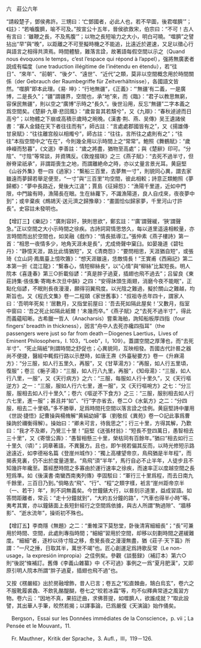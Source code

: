 六　莊公六年

“請殺楚子，鄧侯弗許。三甥曰：‘亡鄧國者，必此人也，若不早圖，後君噬臍’”；《註》：“若嚙腹臍，喻不可及。”按宣公十五年，晉侯欲救宋，伯宗曰：“不可！古人有言曰：‘雖鞭之長，不及馬腹’”；以物之長短喻力之大小，明白可曉。“噬臍”之譬拈出“早”與“晚”，以距離之不可至擬時機之不能追，比遠近於遲速，又足以徵心行與語言之相得共濟焉。時間體驗，難落言詮，故著語每假空間以示之（Quand nous évoquons le temps，c’est l’espace qui répond à l’appel），强將無廣袤者説成有幅度（une traduction illégitime de l’inétendu en étendu），若“往日”、“來年”、“前朝”、“後夕”、“遠世”、“近代”之類，莫非以空間概念用於時間關係（der Gebrauch der Raumbegriffe für Zeitverhältnisse），各國語文皆然。“噬臍”即本此理。《易·
坤》：“行地無疆”，《正義》：“‘無疆’有二義，一是廣博，二是長久”；“疆”謂疆界，空間也，承“地”來，而《臨》：“君子以教思無窮，容保民無疆”，則以空之“廣博”示時之“長久”。後世沿用，反忘“無疆”二字本義之爲空間矣。《楚辭·九章·悲回風》：“歲曶曶其若頽兮”，又《九辯》：“春秋逴逴而日高兮”；以物體之下崩或高積示歲時之晼晚。《漢書·荆、燕、吴傳》吴王遺諸侯書：“寡人金錢在天下者往往而有”，師古註：“言處處郡國皆有之”，又《揚雄傳·甘泉賦》：“往往離宫般以相燭兮”，師古註：“往往，言所往之處則有之”；“往往”本指空間中之“在在”，今則幾全用以示時間上之“常常”。鮑照《舞鶴賦》：“歲峥嶸而愁暮”，《文選》李善註：“歲之將盡，猶物至高處”；與《楚辭》印可。“分陰”、“寸陰”等常談，并資隅反。《敦煌掇瑣》之三《燕子賦》：“去死不過半寸，但辦脊梁祇承”，非謂距喪生之地，而謂離絶命之時，亦以丈量言景光耳。黄庭堅《山谷外集》卷一四《過家》：“繫船三百里，去夢無一寸”，則貌同心異，謂去家雖遠而夢歸若舉足便至，“一寸”與“三百里”均空間，彼此相較；詩意正類鮑照《夢歸鄉》：“夢中長路近，覺後大江違”；賈島《征婦怨》：“漁陽千里道，近如中門限，中門踰有時，漁陽長在眼。生在絲蘿下，不識漁陽道，良人自戍來，夜夜夢中到”；或辛棄疾《鷓鴣天·送元濟之歸豫章》：“畫圖恰似歸家夢，千里河山寸許長”。史容註未發明也。

【增訂三】《樂記》：“廣則容奸，狹則思欲”，鄭玄註：“‘廣’謂聲緩，‘狹’謂聲急。”正以空間之大小示時間之徐疾。古詩詞寫情思悠久，每以道里遥遠相較量，亦言時間而出於空間也，如吴融《戲作》：“情長抵導江。”張仲素《燕子樓詩》第一首：“相思一夜情多少，地角天涯未是長”，尤成倚聲中窠臼。如晏幾道《碧牡丹》：“静憶天涯，路比此情猶短”，又《清商怨》：“要問相思，天涯猶自短”，或張琦《立山詞·鳳凰臺上憶吹簫》：“想天涯雖遠，恁敵情長！”王實甫《西廂記》第二本第一折《混江龍》：“繫春心，情短柳絲長”，以“心情”與“柳絲”比絜短長。明人院本《喜逢春》第三○折載俗諺：“真是胖子過夏，插翅也飛不過去”；吕留良《東莊詩集·倀倀集·寄晦木次旦中韻》之四：“安得牀頭生兩翅，消磨今夜不能眠”，正點化俗諺，不眠則長夜漫漫，願得羽翼飛度。以光陰之難過，擬於關山之難越，均斯旨也。又《程氏文集》卷一二程頤《家世舊事》：“叔祖寺丞年四十，謂家人曰：‘吾明年死矣！’居數月，又指堂前屋曰：‘吾去死如隔此屋矣！’又數月，指室中窗曰：‘吾之死止如隔此紙爾！’未幾而卒。”《燕子賦》之“去死不過半寸”，得此而義藴昭晰。古希臘一哲人（Anacharsis）嘗乘海舶，詢知船板厚四指（four fingers’ breadth in thickness），因言“舟中人去死亦纔四指耳”（the passengers were just so far from death－Diogenes Laertius，Lives of Eminent Philosophers，I. 103，“Loeb”，I，109）。蓋謂空間之厚薄也，而“去死半寸”、“死止隔紙”則謂時間之舒促也；心異貌同，互映相發。吾國古代計晷之器尚不便捷，醫經中輒假行路以示歷時，如唐王燾《外臺秘要方》卷一《升麻湯方》：“分三服，如人行五里久，再服”，又《甘草湯方》：“再服，如人行五里頃，復服”；卷三《梔子湯》：“三服，如人行八九里，再服”，《知母湯》：“三服，如人行八里，一服”，又《天行病方》之六：“三服，每服如人行十里久”，又《天行嘔逆方》之一：“三服，服如人行六七里，進一服”，又《天行嘔啘方》之七：“分三服，服相去如人行十里久”；卷六《嘔逆不下食方》之三：“三服，服别相去如人行六七里，進一服”；甚且并“如”、“行”字亦省去，卷二○《水氣方》之二：“分四服，相去二十里頓。”多不勝舉，足爲時間托空間以落言詮之佳例。黄庭堅詩中屢用《世説·捷悟》記曹操與楊脩解“黄絹幼婦”事（劉敬叔《異苑》卷一○記此事爲曹操詢於禰衡得解）。操始曰：“卿未可言，待我思之”；行三十里，方得其解，乃歎曰：“我才不及卿，乃覺三十里！”庭堅《送張材翁》：“短長不登四萬日，愚智相去三十里”，又《寄懷公壽》：“愚智相懸三十里，榮枯同有百餘年。”猶曰“相去如行三十里久（頃）”；詞章著語，不異醫方。且也，即乍視若偏其反而，以時光修短示路途遠近，如李德裕名篇《登崖州城作》：“獨上高樓望帝京，鳥飛猶是半年程”，而揭表見裏，仍不出於度量道里。“鳥飛”須“半年”，馬行自必不止半年，人徒步且不知幾許年纔至。蓋經歷時間之多寡由於運行速率之徐疾，而速率正以度越空間之長短爲準。如《後漢書·南蠻西南夷列傳》李固駁曰：“軍行三十里爲程，而去日南九千餘里，三百日乃到。”倘略去“飛”、“行”、“程”之類字樣，衹言“崖州距帝京半（一、若干）年”，則不詞無義矣。今世鐘錶大行，以晷刻示道里，益成習語。如答問距離者，常云：“走十分鐘就到”，“大約五分鐘的路”，“汽車也得半小時”等。夷考其實，亦以鐘錶面上長短針經行之空間爲依據，與古人所謂“駒過隙”、“牆移影”、“逝水流年”，操術初不殊也。

【增訂五】李商隱《無題》之二：“重帷深下莫愁堂，卧後清宵細細長”；“長”可兼用於時間、空間，此處則專指時間；“細細”習用於空間，却移以刻劃時間之遲緩難度。“細細”者，逐杪以待寸陰之移，愈覺長夜之漫漫無盡，猶《莊子·天下篇》所謂：“一尺之捶，日取其半，萬世不竭”也。匠心創運足爲詩歌反常（Le non-usage，la expresión impropia）之佳例矣。參觀《談藝録》（補訂本）第六○則“後説”條補訂。舊傳《李義山雜纂》中《不可過》事例之一爲“夏月肥漢”，又即原引明人院本所謂“胖子過夏，插翅也飛不過”也。

又按《楞嚴經》出於房融增飾，昔人已言；卷五之“松直棘曲，鵠白烏玄”，卷六之不服靴履裘毳、不飲乳酪醍醐，卷七之“皎若冰霜”等，均不似釋典常道之風習方物。卷六云：“因地不真，果招迂曲，求佛菩提，如噬臍人，欲誰成就？”取此設譬，其出華人手筆，皎然若揭；以譯事論，已爲嚴復《天演論》始作俑矣。













　Bergson，Essai sur les Données immédiates de la Conscience，p. vii；La Pensée et le Mouvant，11.

　Fr. Mauthner，Kritik der Sprache，3. Aufl.，III，119－126.